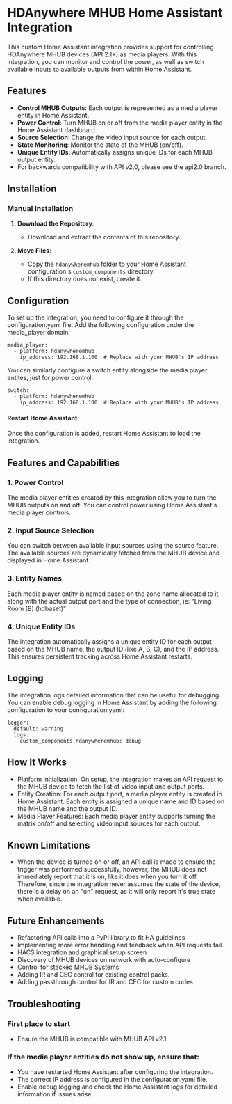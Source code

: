 # HDAnywhere MHUB Home Assistant Integration

This custom Home Assistant integration provides support for controlling HDAnywhere MHUB devices (API 2.1+) as media players. With this integration, you can monitor and control the power, as well as switch available inputs to available outputs from within Home Assistant.

## Features

- **Control MHUB Outputs**: Each output is represented as a media player entity in Home Assistant.
- **Power Control**: Turn MHUB on or off from the media player entity in the Home Assistant dashboard.
- **Source Selection**: Change the video input source for each output.
- **State Monitoring**: Monitor the state of the MHUB (on/off).
- **Unique Entity IDs**: Automatically assigns unique IDs for each MHUB output entity.
- For backwards compatibility with API v2.0, please see the api2.0 branch.

## Installation

### Manual Installation

1. **Download the Repository**:
   - Download and extract the contents of this repository.

2. **Move Files**:
   - Copy the `hdanywheremhub` folder to your Home Assistant configuration's `custom_components` directory.
   - If this directory does not exist, create it.

## Configuration

To set up the integration, you need to configure it through the configuration.yaml file. Add the following configuration under the media_player domain:

```
media_player:
  - platform: hdanywheremhub
    ip_address: 192.168.1.100  # Replace with your MHUB's IP address
```

You can similarly configure a switch entity alongside the media player entites, just for power control:

```
switch:
  - platform: hdanywheremhub
    ip_address: 192.168.1.100  # Replace with your MHUB's IP address
```

#### Restart Home Assistant

Once the configuration is added, restart Home Assistant to load the integration.

## Features and Capabilities

### 1. Power Control

The media player entities created by this integration allow you to turn the MHUB outputs on and off. You can control power using Home Assistant's media player controls.

### 2. Input Source Selection

You can switch between available input sources using the source feature. The available sources are dynamically fetched from the MHUB device and displayed in Home Assistant.

### 3. Entity Names

Each media player entity is named based on the zone name allocated to it, along with the actual output port and the type of connection, ie: "Living Room (B) (hdbaset)"

### 4. Unique Entity IDs

The integration automatically assigns a unique entity ID for each output based on the MHUB name, the output ID (like A, B, C), and the IP address. This ensures persistent tracking across Home Assistant restarts.

## Logging

The integration logs detailed information that can be useful for debugging. You can enable debug logging in Home Assistant by adding the following configuration to your configuration.yaml:

```
logger:
  default: warning
  logs:
    custom_components.hdanywheremhub: debug
```

## How It Works

- Platform Initialization: On setup, the integration makes an API request to the MHUB device to fetch the list of video input and output ports.
- Entity Creation: For each output port, a media player entity is created in Home Assistant. Each entity is assigned a unique name and ID based on the MHUB name and the output ID.
- Media Player Features: Each media player entity supports turning the matrix on/off and selecting video input sources for each output.

## Known Limitations

- When the device is turned on or off, an API call is made to ensure the trigger was performed successfully, however, the MHUB does not immediately report that it is on, like it does when you turn it off. Therefore, since the integration never assumes the state of the device, there is a delay on an "on" request, as it will only report it's true state when available.

## Future Enhancements

- Refactoring API calls into a PyPI library to fit HA guidelines
- Implementing more error handling and feedback when API requests fail.
- HACS integration and graphical setup screen
- Discovery of MHUB devices on network with auto-configure
- Control for stacked MHUB Systems
- Adding IR and CEC control for existing control packs.
- Adding passthrough control for IR and CEC for custom codes

## Troubleshooting

### First place to start
   - Ensure the MHUB is compatible with MHUB API v2.1

### If the media player entities do not show up, ensure that:
   - You have restarted Home Assistant after configuring the integration.
   - The correct IP address is configured in the configuration.yaml file.
   - Enable debug logging and check the Home Assistant logs for detailed information if issues arise.
